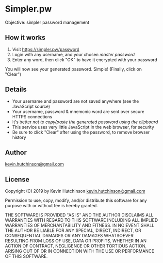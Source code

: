Simpler.pw
==========

Objective: simpler password management


## How it works

1. Visit https://simpler.pw/password
2. Login with any username, and your chosen *master password*
3. Enter any word, then click "OK" to have it encrypted with your password

You will now see your generated password. Simple! (Finally, click on "Clear")


## Details

* Your username and password are not saved anywhere (see the JavaScript source)
* Your username, password & mnemonic word are sent over secure HTTPS connections
* It's better *not to copy/paste the generated password using the clipboard*
* This service uses very little JavaScript in the web browser, for security
* Be sure to click "Clear" after using the password, to remove browser history


## Author

kevin.hutchinson@gmail.com


## License

Copyright (C) 2019 by Kevin Hutchinson <kevin.hutchinson@gmail.com>

Permission to use, copy, modify, and/or distribute this software for any purpose with or without fee is hereby granted.

THE SOFTWARE IS PROVIDED "AS IS" AND THE AUTHOR DISCLAIMS ALL WARRANTIES WITH REGARD TO THIS SOFTWARE INCLUDING ALL IMPLIED WARRANTIES OF MERCHANTABILITY AND FITNESS. IN NO EVENT SHALL THE AUTHOR BE LIABLE FOR ANY SPECIAL, DIRECT, INDIRECT, OR CONSEQUENTIAL DAMAGES OR ANY DAMAGES WHATSOEVER RESULTING FROM LOSS OF USE, DATA OR PROFITS, WHETHER IN AN ACTION OF CONTRACT, NEGLIGENCE OR OTHER TORTIOUS ACTION, ARISING OUT OF OR IN CONNECTION WITH THE USE OR PERFORMANCE OF THIS SOFTWARE.
